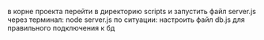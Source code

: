 в корне проекта перейти в директорию scripts и запустить файл server.js через терминал: node server.js
по ситуации: настроить файл db.js для правильного подключения к бд
